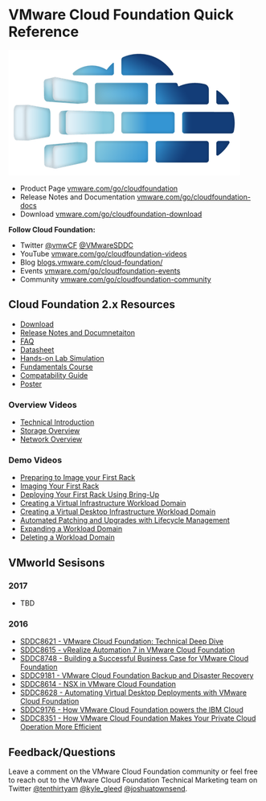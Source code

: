 # VMware Cloud Foundation Quick Reference

![](icon-vcf.png)

* Product Page [vmware.com/go/cloudfoundation](http://vmware.com/go/cloudfoundation)
* Release Notes and Documentation [vmware.com/go/cloudfoundation-docs](http://vmware.com/go/cloudfoundation-docs)
* Download [vmware.com/go/cloudfoundation-download](http://vmware.com/go/cloudfoundation-download)

**Follow Cloud Foundation:**

* Twitter [@vmwCF](https://twitter.com/vmwCF) [@VMwareSDDC](https://twitter.com/VMwareSDDC)
* YouTube [vmware.com/go/cloudfoundation-videos](http://vmware.com/go/cloudfoundation-video)
* Blog [blogs.vmware.com/cloud-foundation/](https://blogs.vmware.com/cloud-foundation/)
* Events [vmware.com/go/cloudfoundation-events](http://vmware.com/go/cloudfoundation-events)
* Community [vmware.com/go/cloudfoundation-community](http://vmware.com/go/cloudfoundation-community)

## Cloud Foundation 2.x Resources

* [Download](http://vmware.com/go/cloudfoundation-download)
* [Release Notes and Documnetaiton](http://vmware.com/go/cloudfoundation-docs)
* [FAQ](http://vmware.com/go/cloudfoundation-faq)
* [Datasheet](http://vmware.com/go/cloudfoundation-datasheet)
* [Hands-on Lab Simulation](http://vmware.com/go/cloudfoundation-hol)
* [Fundamentals Course](http://vmware.com/go/cloudfoundation-fundamentals)
* [Compatability Guide](http://vmware.com/go/cloudfoundation-vcg)
* [Poster](http://vmware.com/go/cloudfoundation-poster)

### Overview Videos

* [Technical Introduction](https://youtu.be/9QRwz-svs7A)
* [Storage Overview](https://youtu.be/yzbRox3fIEg)
* [Network Overview](https://youtu.be/Sffa9G7KvKA)

### Demo Videos

* [Preparing to Image your First Rack](https://youtu.be/1C3qaIpW9ac)
* [Imaging Your First Rack](https://youtu.be/gRYS9cuAbEU)
* [Deploying Your First Rack Using Bring-Up](https://youtu.be/cFx4UQ5Ny50)
* [Creating a Virtual Infrastructure Workload Domain](https://youtu.be/Ymz4YISBRN8)
* [Creating a Virtual Desktop Infrastructure Workload Domain](https://youtu.be/4qBleltnIaA)
* [Automated Patching and Upgrades with Lifecycle Management](https://youtu.be/AnxmO9g3e3s)
* [Expanding a Workload Domain](https://youtu.be/ggk4u9yLBXk)
* [Deleting a Workload Domain](https://youtu.be/eWNdrDG-_hY)

## VMworld Sesisons

### 2017

* TBD

### 2016

* [SDDC8621 - VMware Cloud Foundation: Technical Deep Dive](http://vmware.mediasite.com/mediasite/Play/3e977afc6b37478d977f14d2f9340ad21d?catalog=dbf1ec28-2557-4dd3-a381-e5fe4ceabc40&authTicket=d99a1776b96b482f9cfd960298c790ec)
* [SDDC8615 - vRealize Automation 7 in VMware Cloud Foundation](http://vmware.mediasite.com/mediasite/Play/c536c1ebb4e74a34b2dc3fae388df6261d?catalog=dbf1ec28-2557-4dd3-a381-e5fe4ceabc40&authTicket=d99a1776b96b482f9cfd960298c790ec)
* [SDDC8748 - Building a Successful Business Case for VMware Cloud Foundation](http://vmware.mediasite.com/mediasite/Play/ecbc2d43c1844c7bbd2ca8a3cb4487ca1d?catalog=dbf1ec28-2557-4dd3-a381-e5fe4ceabc40&authTicket=d99a1776b96b482f9cfd960298c790ec)
* [SDDC9181 - VMware Cloud Foundation Backup and Disaster Recovery](http://vmware.mediasite.com/mediasite/Play/cb7a07422cdd4021bf4013d8c43a08661d?catalog=dbf1ec28-2557-4dd3-a381-e5fe4ceabc40&authTicket=d99a1776b96b482f9cfd960298c790ec)
* [SDDC8614 - NSX in VMware Cloud Foundation](http://vmware.mediasite.com/mediasite/Play/f56de93a04cf408d94d1136cc7b681b41d?catalog=dbf1ec28-2557-4dd3-a381-e5fe4ceabc40&authTicket=d99a1776b96b482f9cfd960298c790ec)
* [SDDC8628 - Automating Virtual Desktop Deployments with VMware Cloud Foundation](http://vmware.mediasite.com/mediasite/Play/ed4432a77ad24b4a90afd1ee100bad841d?catalog=dbf1ec28-2557-4dd3-a381-e5fe4ceabc40&authTicket=d99a1776b96b482f9cfd960298c790ec)
* [SDDC9176 - How VMware Cloud Foundation powers the IBM Cloud](http://vmware.mediasite.com/mediasite/Play/2d3d0a9bac2a4957a1e98491ae98e3dc1d?catalog=dbf1ec28-2557-4dd3-a381-e5fe4ceabc40&authTicket=d99a1776b96b482f9cfd960298c790ec)
* [SDDC8351 - How VMware Cloud Foundation Makes Your Private Cloud Operation More Efficient](http://vmware.mediasite.com/mediasite/Play/89d7cddc3ffe474d91bd9ebb6221b9f51d?catalog=dbf1ec28-2557-4dd3-a381-e5fe4ceabc40&authTicket=d99a1776b96b482f9cfd960298c790ec)


## Feedback/Questions

Leave a comment on the VMware Cloud Foundation community or feel free to reach out to the VMware Cloud Foundation Technical Marketing team on Twitter [@tenthirtyam](https://twitter.com/tenthirtyam) [@kyle_gleed](https://twitter.com/kyle_gleed) [@joshuatownsend](https://twitter.com/joshuatownsend).

